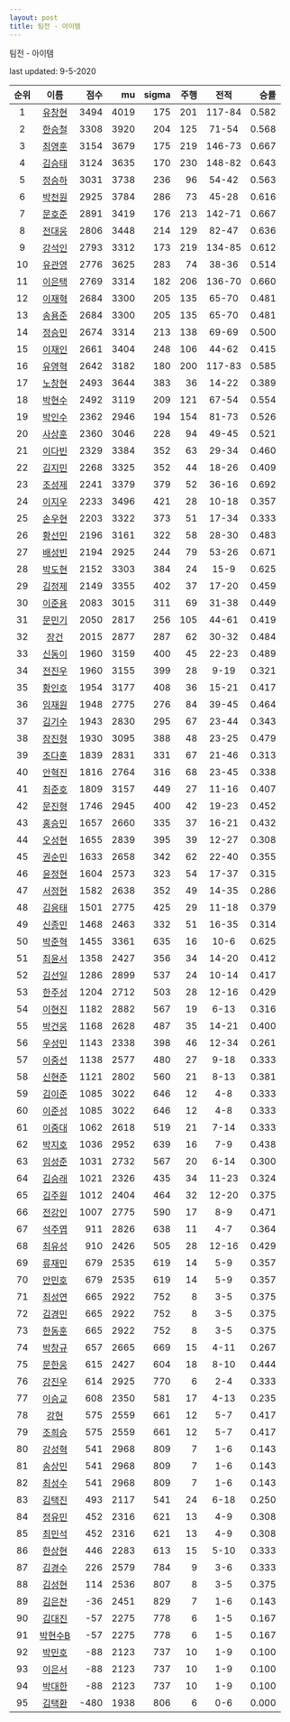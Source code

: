 ```yaml
---
layout: post
title: 팀전 - 아이템
---
```



팀전 - 아이템


last updated: 9-5-2020

| 순위 | 이름 | 점수 | mu | sigma | 주행 | 전적 | 승률 |
|:---:|:---:|---:|---:|---:|---:|:---:|---:|
| 1 | [유창현](../yuchanghyeon) | 3494 | 4019 | 175 | 201 | 117-84 | 0.582 |
| 2 | [한승철](../hanseungcheol) | 3308 | 3920 | 204 | 125 | 71-54 | 0.568 |
| 3 | [최영훈](../choiyeonghun) | 3154 | 3679 | 175 | 219 | 146-73 | 0.667 |
| 4 | [김승태](../gimseungtae) | 3124 | 3635 | 170 | 230 | 148-82 | 0.643 |
| 5 | [정승하](../jeongseungha) | 3031 | 3738 | 236 | 96 | 54-42 | 0.563 |
| 6 | [박천원](../bakcheonwon) | 2925 | 3784 | 286 | 73 | 45-28 | 0.616 |
| 7 | [문호준](../munhojun) | 2891 | 3419 | 176 | 213 | 142-71 | 0.667 |
| 8 | [전대웅](../jeondaewoong) | 2806 | 3448 | 214 | 129 | 82-47 | 0.636 |
| 9 | [강석인](../gangseokin) | 2793 | 3312 | 173 | 219 | 134-85 | 0.612 |
| 10 | [유관영](../yugwanyeong) | 2776 | 3625 | 283 | 74 | 38-36 | 0.514 |
| 11 | [이은택](../ieuntaek) | 2769 | 3314 | 182 | 206 | 136-70 | 0.660 |
| 12 | [이재혁](../ijaehyeok) | 2684 | 3300 | 205 | 135 | 65-70 | 0.481 |
| 13 | [송용준](../songyongjun) | 2684 | 3300 | 205 | 135 | 65-70 | 0.481 |
| 14 | [정승민](../jeongseungmin) | 2674 | 3314 | 213 | 138 | 69-69 | 0.500 |
| 15 | [이재인](../ijaein) | 2661 | 3404 | 248 | 106 | 44-62 | 0.415 |
| 16 | [유영혁](../yuyeonghyeok) | 2642 | 3182 | 180 | 200 | 117-83 | 0.585 |
| 17 | [노창현](../nochanghyeon) | 2493 | 3644 | 383 | 36 | 14-22 | 0.389 |
| 18 | [박현수](../bakhyeonsu) | 2492 | 3119 | 209 | 121 | 67-54 | 0.554 |
| 19 | [박인수](../bakinsu) | 2362 | 2946 | 194 | 154 | 81-73 | 0.526 |
| 20 | [사상훈](../sasanghun) | 2360 | 3046 | 228 | 94 | 49-45 | 0.521 |
| 21 | [이다빈](../idabin) | 2329 | 3384 | 352 | 63 | 29-34 | 0.460 |
| 22 | [김지민](../gimjimin) | 2268 | 3325 | 352 | 44 | 18-26 | 0.409 |
| 23 | [조성제](../joseongje) | 2241 | 3379 | 379 | 52 | 36-16 | 0.692 |
| 24 | [이지우](../ijiu) | 2233 | 3496 | 421 | 28 | 10-18 | 0.357 |
| 25 | [손우현](../sonuhyeon) | 2203 | 3322 | 373 | 51 | 17-34 | 0.333 |
| 26 | [황선민](../hwangseongmin) | 2196 | 3161 | 322 | 58 | 28-30 | 0.483 |
| 27 | [배성빈](../baeseongbin) | 2194 | 2925 | 244 | 79 | 53-26 | 0.671 |
| 28 | [박도현](../bakdohyeon) | 2152 | 3303 | 384 | 24 | 15-9 | 0.625 |
| 29 | [김정제](../gimjeongje) | 2149 | 3355 | 402 | 37 | 17-20 | 0.459 |
| 30 | [이준용](../ijunyong) | 2083 | 3015 | 311 | 69 | 31-38 | 0.449 |
| 31 | [문민기](../munmingi) | 2050 | 2817 | 256 | 105 | 44-61 | 0.419 |
| 32 | [장건](../janggeon) | 2015 | 2877 | 287 | 62 | 30-32 | 0.484 |
| 33 | [신동이](../shindongi) | 1960 | 3159 | 400 | 45 | 22-23 | 0.489 |
| 34 | [전진우](../jeonjinwoo) | 1960 | 3155 | 399 | 28 | 9-19 | 0.321 |
| 35 | [황인호](../hwanginho) | 1954 | 3177 | 408 | 36 | 15-21 | 0.417 |
| 36 | [임재원](../imjaewon) | 1948 | 2775 | 276 | 84 | 39-45 | 0.464 |
| 37 | [김기수](../gimgisu) | 1943 | 2830 | 295 | 67 | 23-44 | 0.343 |
| 38 | [장진형](../jangjinhyeong) | 1930 | 3095 | 388 | 48 | 23-25 | 0.479 |
| 39 | [조다훈](../jodahun) | 1839 | 2831 | 331 | 67 | 21-46 | 0.313 |
| 40 | [안혁진](../anhyeokjin) | 1816 | 2764 | 316 | 68 | 23-45 | 0.338 |
| 41 | [최준호](../choijunho) | 1809 | 3157 | 449 | 27 | 11-16 | 0.407 |
| 42 | [문진형](../munjinhyeong) | 1746 | 2945 | 400 | 42 | 19-23 | 0.452 |
| 43 | [홍승민](../hongseungmin) | 1657 | 2660 | 335 | 37 | 16-21 | 0.432 |
| 44 | [오성현](../oseonghyeon) | 1655 | 2839 | 395 | 39 | 12-27 | 0.308 |
| 45 | [권순민](../gweonsoonmin) | 1633 | 2658 | 342 | 62 | 22-40 | 0.355 |
| 46 | [윤정현](../yunjeonghyeon) | 1604 | 2573 | 323 | 54 | 17-37 | 0.315 |
| 47 | [서정현](../seojeonghyeon) | 1582 | 2638 | 352 | 49 | 14-35 | 0.286 |
| 48 | [김응태](../gimeungtae) | 1501 | 2775 | 425 | 29 | 11-18 | 0.379 |
| 49 | [신종민](../shinjongmin) | 1468 | 2463 | 332 | 51 | 16-35 | 0.314 |
| 50 | [박준혁](../bakjunhyeok) | 1455 | 3361 | 635 | 16 | 10-6 | 0.625 |
| 51 | [최윤서](../choiyunseo) | 1358 | 2427 | 356 | 34 | 14-20 | 0.412 |
| 52 | [김선일](../gimseonil) | 1286 | 2899 | 537 | 24 | 10-14 | 0.417 |
| 53 | [한주성](../hanjuseong) | 1204 | 2712 | 503 | 28 | 12-16 | 0.429 |
| 54 | [이현진](../ihyeonjin) | 1182 | 2882 | 567 | 19 | 6-13 | 0.316 |
| 55 | [박건웅](../bakgeonung) | 1168 | 2628 | 487 | 35 | 14-21 | 0.400 |
| 56 | [우성민](../useongmin) | 1143 | 2338 | 398 | 46 | 12-34 | 0.261 |
| 57 | [이중선](../ijungseon) | 1138 | 2577 | 480 | 27 | 9-18 | 0.333 |
| 58 | [신현준](../shinhyeonjun) | 1121 | 2802 | 560 | 21 | 8-13 | 0.381 |
| 59 | [김이준](../gimijun) | 1085 | 3022 | 646 | 12 | 4-8 | 0.333 |
| 60 | [이준성](../ijunseong) | 1085 | 3022 | 646 | 12 | 4-8 | 0.333 |
| 61 | [이중대](../ijungdae) | 1062 | 2618 | 519 | 21 | 7-14 | 0.333 |
| 62 | [박지호](../bakjiho) | 1036 | 2952 | 639 | 16 | 7-9 | 0.438 |
| 63 | [임성준](../imseongjun) | 1031 | 2732 | 567 | 20 | 6-14 | 0.300 |
| 64 | [김승래](../gimseungrae) | 1021 | 2326 | 435 | 34 | 11-23 | 0.324 |
| 65 | [김주원](../gimjuwon) | 1012 | 2404 | 464 | 32 | 12-20 | 0.375 |
| 66 | [전강인](../jeongangin) | 1007 | 2775 | 590 | 17 | 8-9 | 0.471 |
| 67 | [석주엽](../seokjuyeob) | 911 | 2826 | 638 | 11 | 4-7 | 0.364 |
| 68 | [최유성](../choiyuseong) | 910 | 2426 | 505 | 28 | 12-16 | 0.429 |
| 69 | [류재민](../ryujaemin) | 679 | 2535 | 619 | 14 | 5-9 | 0.357 |
| 70 | [안민호](../anminho) | 679 | 2535 | 619 | 14 | 5-9 | 0.357 |
| 71 | [최성연](../choiseongyeon) | 665 | 2922 | 752 | 8 | 3-5 | 0.375 |
| 72 | [김경민](../gimgyeongmin) | 665 | 2922 | 752 | 8 | 3-5 | 0.375 |
| 73 | [한동훈](../handonghun) | 665 | 2922 | 752 | 8 | 3-5 | 0.375 |
| 74 | [박창규](../bakchanggyu) | 657 | 2665 | 669 | 15 | 4-11 | 0.267 |
| 75 | [문한웅](../munhanung) | 615 | 2427 | 604 | 18 | 8-10 | 0.444 |
| 76 | [강진우](../gangjinwu) | 614 | 2925 | 770 | 6 | 2-4 | 0.333 |
| 77 | [이승교](../iseunggyo) | 608 | 2350 | 581 | 17 | 4-13 | 0.235 |
| 78 | [강현](../ganghyeon) | 575 | 2559 | 661 | 12 | 5-7 | 0.417 |
| 79 | [조희승](../joheeseung) | 575 | 2559 | 661 | 12 | 5-7 | 0.417 |
| 80 | [강성혁](../gangseonghyeok) | 541 | 2968 | 809 | 7 | 1-6 | 0.143 |
| 81 | [송상민](../songsangmin) | 541 | 2968 | 809 | 7 | 1-6 | 0.143 |
| 82 | [최성수](../choiseongsu) | 541 | 2968 | 809 | 7 | 1-6 | 0.143 |
| 83 | [김택진](../gimtaekjin) | 493 | 2117 | 541 | 24 | 6-18 | 0.250 |
| 84 | [정유민](../jeongyumin) | 452 | 2316 | 621 | 13 | 4-9 | 0.308 |
| 85 | [최민석](../choiminseok) | 452 | 2316 | 621 | 13 | 4-9 | 0.308 |
| 86 | [한상현](../hansanghyeon) | 446 | 2283 | 613 | 15 | 5-10 | 0.333 |
| 87 | [김경수](../gimgyeongsu) | 226 | 2579 | 784 | 9 | 3-6 | 0.333 |
| 88 | [김성현](../gimseonghyeon) | 114 | 2536 | 807 | 8 | 3-5 | 0.375 |
| 89 | [김은찬](../gimeunchan) | -36 | 2451 | 829 | 7 | 1-6 | 0.143 |
| 90 | [김대진](../gimdaejin) | -57 | 2275 | 778 | 6 | 1-5 | 0.167 |
| 91 | [박현수B](../bakhyeonsu-b) | -57 | 2275 | 778 | 6 | 1-5 | 0.167 |
| 92 | [박민호](../bakminho) | -88 | 2123 | 737 | 10 | 1-9 | 0.100 |
| 93 | [이은서](../ieunseo) | -88 | 2123 | 737 | 10 | 1-9 | 0.100 |
| 94 | [박대한](../bakdaehan) | -88 | 2123 | 737 | 10 | 1-9 | 0.100 |
| 95 | [김택환](../gimtaekhwan) | -480 | 1938 | 806 | 6 | 0-6 | 0.000 |
